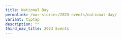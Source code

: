 ```yaml
---
title: National Day
permalink: /our-stories/2023-events/national-day/
variant: tiptap
description: ""
third_nav_title: 2023 Events
---
```

